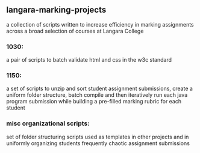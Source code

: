 ## langara-marking-projects
a collection of scripts written to increase efficiency in marking assignments across a broad selection of courses at Langara College

### 1030:
a pair of scripts to batch validate html and css in the w3c standard

### 1150:
a set of scripts to unzip and sort student assignment submissions, create a uniform folder structure, batch compile and then iteratively run each java program submission while building a pre-filled marking rubric for each student

### misc organizational scripts:
set of folder structuring scripts used as templates in other projects and in uniformly organizing students frequently chaotic assignment submissions

